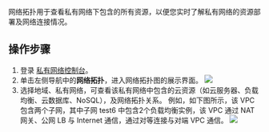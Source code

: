 网络拓扑用于查看私有网络下包含的所有资源，以便您实时了解私有网络的资源部署及网络连接情况。

## 操作步骤
1. 登录 [私有网络控制台](https://console.cloud.tencent.com/vpc/vpc?rid=1)。
2. 单击左侧导航中的**网络拓扑**，进入网络拓扑图的展示界面。
    ![](https://main.qcloudimg.com/raw/c7e8ecf743767784df696cf149413d75.png)
3. 选择地域、私有网络，可查看该私有网络中包含的云资源（如云服务器、负载均衡、云数据库、NoSQL），及网络拓扑关系。
  例如，如下图所示，该 VPC 包含两个子网，其中子网 test6 中包含2个负载均衡实例，该 VPC 通过 NAT 网关、公网 LB 与 Internet 通信，通过对等连接与对端 VPC 通信。
    ![](https://main.qcloudimg.com/raw/1cc6ff3a212bc7ef26b261ba8610cba5.png)
